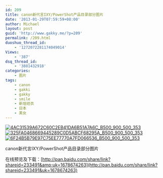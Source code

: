 ```yaml
---
id: 209
title: canon新代言IXY/PowerShot产品目录部分图片
date: '2013-01-29T07:59:59+08:00'
author: Michael
layout: post
guid: 'http://www.gakky.me/?p=209'
permalink: /209.html
duoshuo_thread_id:
    - '1272072281174049014'
Views:
    - '387'
dsq_thread_id:
    - '3881432918'
categories:
    - 图片
tags:
    - canon
    - gakki
    - gakky
    - smile
    - 新垣结衣
    - 日本
    - 美女
---
```


[![4AC31539A672C60C2EB41DA6B51A7A6C_B500_900_500_353](http://www.yui-aragaki.org/wp-content/uploads/img/4AC31539A672C60C2EB41DA6B51A7A6C_B500_900_500_353.jpeg)](http://www.yui-aragaki.org/wp-content/uploads/img/4AC31539A672C60C2EB41DA6B51A7A6C_B1280_1280_1280_905.jpeg) [![325FA0468669445289C0D5ABCF68295A_B500_900_500_353](http://www.yui-aragaki.org/wp-content/uploads/img/325FA0468669445289C0D5ABCF68295A_B500_900_500_353.jpeg)](http://www.yui-aragaki.org/wp-content/uploads/img/325FA0468669445289C0D5ABCF68295A_B1280_1280_1280_905.jpeg) [![6F24B5B79E97C75EE77770A7FD066536_B500_900_500_353](http://www.yui-aragaki.org/wp-content/uploads/img/6F24B5B79E97C75EE77770A7FD066536_B500_900_500_353.jpeg)](http://www.yui-aragaki.org/wp-content/uploads/img/6F24B5B79E97C75EE77770A7FD066536_B1280_1280_1280_905.jpeg)

canon新代言IXY/PowerShot产品目录部分图片

在线预览及下载：[http://pan.baidu.com/share/link?shareid=233491&amp;uk=1678674263](http://pan.baidu.com/share/link?shareid=233491&uk=1678674263)